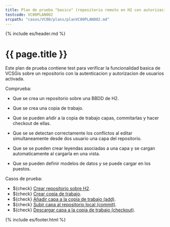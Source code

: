 ```yaml
---
title: Plan de prueba "basico" (repositorio remoto en H2 con autorizacion)
testcode: VC00PLAN002
srcpath: "casos/VC00/plans/planVC00PLAN002.md"
---
```


{% include es/header.md %}

# {{ page.title }}

Este plan de prueba contiene test para verificar la funcionalidad basica de VCSGis sobre 
un repositorio con la autenticacion y autorizacion de usuarios activada.

Comprueba:
* Que se crea un repositorio sobre una BBDD de H2.
* Que se crea una copia de trabajo.
* Que se pueden añdir a la copia de trabajo capas, commitarlas y hacer checkout de ellas.

* Que se se detectan correctamente los conflictos al editar simultaneamente desde dos usuario una capa del repositorio.
* Que se se pueden crear leyendas asociadas a una capa y se cargan automaticamente al cargarla en una vista.
* Que se pueden definir modelos de datos y se puede cargar en los puestos.

Casos de prueba:
* ${check} [Crear repositorio sobre H2](../CR00/CP001/testVC00CR00CP001.md).
* ${check} [Crear copia de trabajo](../CW00/CP002/testVC00CW00CP002.md).
* ${check} [Añadir capa a la copia de trabajo (add)](../AD00/CP002/testVC00AD00CP002.md).
* ${check} [Subir capa al repositorio local (commit)](../CI00/CP002/testVC00CI00CP002.md).
* ${check} [Descargar capa a la copia de trabajo (checkout)](../CO00/CP002/testVC00CO00CP002.md).


{% include es/footer.html %}


